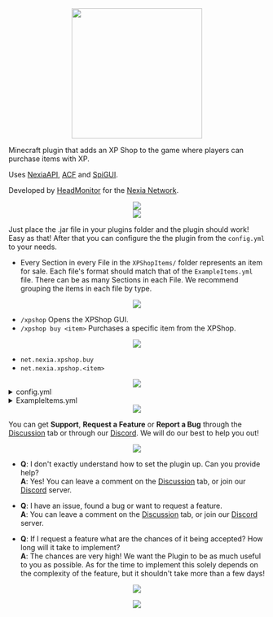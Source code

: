 <div align="center">
 <img src="https://user-images.githubusercontent.com/62361708/227724184-46950307-c0ed-41ac-a7cd-621601c1edb0.png" width=256>
</div>

Minecraft plugin that adds an XP Shop to the game where players can purchase items with XP.

Uses [NexiaAPI](https://github.com/NexiaDevelopers/NexiaAPI), [ACF](https://github.com/aikar/commands) and [SpiGUI](https://github.com/SamJakob/SpiGUI).

Developed by [HeadMonitor](https://github.com/HeadMonitor) for the [Nexia Network](https://www.playnexia.net/).

<div align="center">
 <img src="https://user-images.githubusercontent.com/62361708/227810985-0f602a5a-c5ad-46e0-b5e2-855815de74da.png">
</div>

<div align="center">
 <img src="https://user-images.githubusercontent.com/62361708/225291005-6b6bf7df-50bf-48f6-acbe-d50772ee865a.png">
</div>

Just place the .jar file in your plugins folder and the plugin should work! Easy as that! After that you can configure the the plugin from the `config.yml` to your needs.

- Every Section in every File in the `XPShopItems/` folder represents an item for sale. Each file's format should match that of the `ExampleItems.yml` file. There can be as
many Sections in each File. We recommend grouping the items in each file by type.

<div align="center">
 <img src="https://user-images.githubusercontent.com/62361708/225288203-3f8324f9-5a02-4156-9159-b13429466559.png">
</div>

- `/xpshop` Opens the XPShop GUI.
- `/xpshop buy <item>` Purchases a specific item from the XPShop.

<div align="center">
 <img src="https://user-images.githubusercontent.com/62361708/225288290-f1b60d76-9af8-40f6-90d3-c5a6083cf661.png">
</div>

- `net.nexia.xpshop.buy`
- `net.nexia.xpshop.<item>`

<div align="center">
 <img src="https://user-images.githubusercontent.com/62361708/225288387-3b514380-63ec-467d-95c0-c0ebd76105ac.png">
</div>

<details>
<summary>config.yml</summary>
<pre>

     # MAIN SETTINGS
     CreateExampleFiles: true    # Set whether the example files should be recreated if deleted. (WARNING: These get replaced each time the server restarts.)
     PermissionBasedShop: false  # Set whether the shop should be permission based. Each item will require a permission in the syntax `net.nexia.xpshop.item`.

     #   __  ______  ____  _
     #   \ \/ /  _ \/ ___|| |__   ___  _ __
     #    \  /| |_) \___ \| '_ \ / _ \| '_ \
     #    /  \|  __/ ___) | | | | (_) | |_) |
     #   /_/\_\_|   |____/|_| |_|\___/| .__/
     #                                |_|
</pre>
</details>

<details>
<summary>ExampleItems.yml</summary>
<pre>

    NexiaSword:
        Item:
            Type: 'DIAMOND_SWORD'
            DisplayName: '&dNexia Sword'
            Lore:
                - '&aA sword that can cut'
                - '&abetween universes.'
            Enchants:
                - UNBREAKING: 5
                - SHARPNESS: 5
                - FIRE_ASPECT: 1
            ItemFlags:
                - HIDE_ENCHANTS
                - HIDE_ATTRIBUTES
        Cost: 60

    Stick:
        Item:
            Type: 'STICK'
            DisplayName: '&dStick'
            Lore:
                - '&aJust a plain stick.'
        Cost: 1

    HeadMonitorsHead:
        Item:
            Type: 'PLAYER_HEAD'
            DisplayName: "&dHeadMonitor's Head"
            Lore:
                - '&aHeadMonitor is the best'
                - '&aplugin developer!'
                - '&aGet him a cookie!'
            Player: 'HeadMonitor'
        Cost: 50

    TexturedHead:
        Item:
            Type: 'PLAYER_HEAD'
            DisplayName: '&dTextured Head'
            Lore:
                - '&aThis is a Head from'
                - '&aa Custom Texture.'
            Texture: 'eyJ0ZXh0dXJlcyI6eyJTS0lOIjp7InVybCI6Imh0dHA6Ly90ZXh0dXJlcy5taW5lY3JhZnQubmV0L3RleHR1cmUvYWU4OWI2YzRhYWMxNTZhMDQ4NmQ0OGFiN2JkN2RmMzA0NTg2YmQwYjllM2YxNTA5NTIxZWIxYmYzZmY2YmJkIn19fQ=='
        Cost: 25
</pre>
</details>

<div align="center">
 <img src="https://user-images.githubusercontent.com/62361708/225434090-dce1fb3c-9ff6-43e9-80c3-76ac800ad7f5.png">
</div>

You can get **Support**, **Request a Feature** or **Report a Bug** through the [Discussion](https://blank.org) tab or through our [Discord](https://blank.org). We will do our best to help you out!

<div align="center">
 <img src="https://user-images.githubusercontent.com/62361708/225288503-a789afa0-4be5-4ff4-a83f-9d28c4dda1ed.png">
</div>

- **Q**: I don't exactly understand how to set the plugin up. Can you provide help? \
  **A**: Yes! You can leave a comment on the [Discussion](https://blank.org) tab, or join our
         [Discord](https://blank.org) server.

- **Q**: I have an issue, found a bug or want to request a feature. \
  **A**: You can leave a comment on the [Discussion](https://blank.org) tab, or join our [Discord](https://blank.org) 
         server.
         
- **Q**: If I request a feature what are the chances of it being accepted? How long will it take to implement? \
  **A**: The chances are very high! We want the Plugin to be as much useful to you as possible. As for the time to implement
         this solely depends on the complexity of the feature, but it shouldn't take more than a few days!

<div align="center">
 <img src="https://user-images.githubusercontent.com/62361708/225436833-ae8c3941-335e-452b-aa48-7cc490ee4a11.png">
</div>

<p align="center">
  <img src="https://user-images.githubusercontent.com/62361708/220228413-2fea94e2-f7fe-4708-84d7-f8ac6a7bec5f.png"/>
</p>
